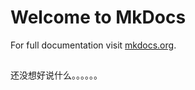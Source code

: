 # Welcome to MkDocs

For full documentation visit [mkdocs.org](https://mkdocs.org).

## 





还没想好说什么。。。。。。